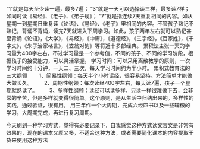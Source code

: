 
“1”就是每天至少读一遍，最多7遍；
“3”就是一天可以选择读三样，最多读7样；如同时读《易经》、《老子》、《弟子规》；
“7”就是指连续7天重复相同的内容。如从星期一到星期日重复读《论语》、《易经》、《老子》里相同的内容。不管孩子熟记不熟记，背诵不背诵，读完7天就进入下周学习。如此，孩子两年左右就可以熟记甚至背诵《论语》，《大学》，《易经》，《中庸》，《道德经》，《三字经》，《百家姓》，《千字文》，《朱子治家格言》，《笠翁对韵》等将近十多部经典。
累积法主张一天的学习量为400字左右。不过学习量是一个参考值，不同的孩子、不同的学习阶段，根据孩子的接受能力，可以灵活掌握。
学习时间：可以采用离散教学的原则，一次学习时间约十分钟，一天二、三次，每天学习时间约为半小时。
累积式教育法的三大纲领
　　1、简易性纲领：每天半个小时读经，很容易坚持。方法简单才能做大做长久。
　　2、周期性纲领：每次读经400字左右，每天读7遍，孩子一个星期就熟读了。
　　3、多样性纲领：读经可以读多样，只读一样很难做下去，会非常的辛苦，但是多样就变得很简单。这个原则，是从生活中归纳出来的。多样性的实践，通过验证，很有用。
用三年作一个大周期，完成六经四书以及一些辅粮的学习，大周期完成，再进行复习周期。


今天刷到一种学习方式，觉得有必要记录下，自我感觉这种方式读文言文是非常有效果的，现在的课本又厚又多，不适合这种方法，或者需要简化课本的内容提取干货来使用这种方法